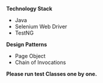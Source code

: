**Technology Stack**
* Java
* Selenium Web Driver
* TestNG

**Design Patterns**
* Page Object
* Chain of Invocations

**Please run test Classes one by one.**
